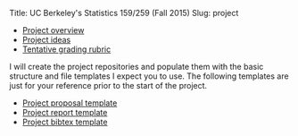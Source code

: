Title: UC Berkeley's Statistics 159/259 (Fall 2015)
Slug: project

* [Project overview](http://www.jarrodmillman.com/stat159-fall2015/project/README.pdf)
* [Project ideas](http://www.jarrodmillman.com/stat159-fall2015/project/ideas.pdf) 
* [Tentative grading rubric](http://www.jarrodmillman.com/rcsds/notes/rubric.pdf)

I will create the project repositories and populate them with the basic structure
and file templates I expect you to use.  The following templates are just for your
reference prior to the start of the project.

* [Project proposal template](http://www.jarrodmillman.com/stat159-fall2015/project/proposal.tex) 
* [Project report template](http://www.jarrodmillman.com/stat159-fall2015/project/report.tex)
* [Project bibtex template](http://www.jarrodmillman.com/stat159-fall2015/project/project.bib)

